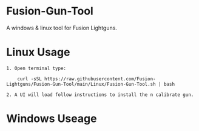 # Fusion-Gun-Tool
A windows &amp; linux tool for Fusion Lightguns.

# Linux Usage

    1. Open terminal type:

        curl -sSL https://raw.githubusercontent.com/Fusion-Lightguns/Fusion-Gun-Tool/main/Linux/Fusion-Gun-Tool.sh | bash
    
    2. A UI will load follow instructions to install the n calibrate gun.
    
    
# Windows Useage
